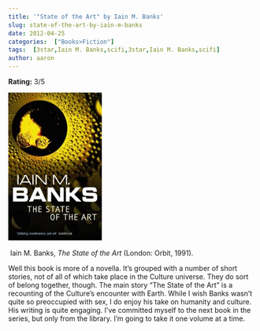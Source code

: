 ```yaml
---
title: '"State of the Art" by Iain M. Banks'
slug: state-of-the-art-by-iain-m-banks
date: 2012-04-25
categories:  ["Books>Fiction"]
tags:  [3star,Iain M. Banks,scifi,3star,Iain M. Banks,scifi]
author: aaron
---
```


**Rating:** 3/5

![](cover4-190x300.jpg "State of the Art")

 Iain M. Banks, *The State of the Art* (London: Orbit, 1991).

Well this book is more of a novella. It’s grouped with a number of short stories, not of all of which take place in the Culture universe. They do sort of belong together, though. The main story “The State of the Art” is a recounting of the Culture’s encounter with Earth. While I wish Banks wasn’t quite so preoccupied with sex, I do enjoy his take on humanity and culture. His writing is quite engaging. I’ve committed myself to the next book in the series, but only from the library. I’m going to take it one volume at a time.
